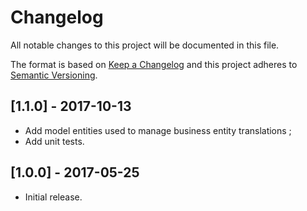 # Changelog
All notable changes to this project will be documented in this file.

The format is based on [Keep a Changelog](http://keepachangelog.com/) and this project adheres to
[Semantic Versioning](http://semver.org/).

## [1.1.0] - 2017-10-13
 * Add model entities used to manage business entity translations ;
 * Add unit tests.

## [1.0.0] - 2017-05-25
 * Initial release.
